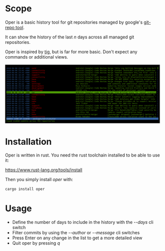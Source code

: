 # Scope
Oper is a basic history tool for git repositories managed by google's [git-repo tool](https://source.android.com/setup/develop/repo).

It can show the history of the last _n_ days across all managed git repositories.

Oper is inspired by [tig](https://jonas.github.io/tig/), but is far for more basic. Don't expect any commands or additional views.

![Screenshot](./screenshot.png)

# Installation

Oper is written in rust. You need the rust toolchain installed to be able to use it:

https://www.rust-lang.org/tools/install

Then you simply install _oper_ with:

```
cargo install oper
```

# Usage

- Define the number of days to include in the history with the _--days_ cli switch
- Filter commits by using the _--author_ or _--message_ cli switches
- Press Enter on any change in the list to get a more detailed view
- Quit oper by pressing _q_

